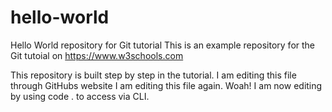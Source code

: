 # hello-world
Hello World repository for Git tutorial
This is an example repository for the Git tutoial on https://www.w3schools.com

This repository is built step by step in the tutorial.
I am editing this file through GitHubs website
I am editing this file again. Woah!
I am now editing by using code . to access via CLI.
